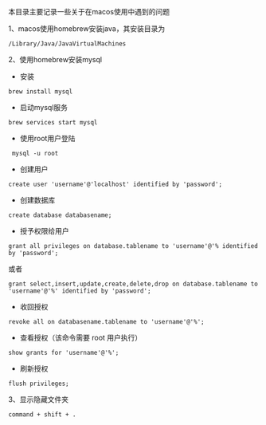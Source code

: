 本目录主要记录一些关于在macos使用中遇到的问题

1、macos使用homebrew安装java，其安装目录为

```
/Library/Java/JavaVirtualMachines
```

2、使用homebrew安装mysql

- 安装

```
brew install mysql
```

- 启动mysql服务

```
brew services start mysql
```

- 使用root用户登陆

```
 mysql -u root
```

- 创建用户

```
create user 'username'@'localhost' identified by 'password';
```

- 创建数据库

```
create database databasename;
```

- 授予权限给用户

```
grant all privileges on database.tablename to 'username'@'% identified by 'password';
```
或者
```
grant select,insert,update,create,delete,drop on database.tablename to 'username'@'%' identified by 'password';
```

- 收回授权
```
revoke all on databasename.tablename to 'username'@'%';
```

- 查看授权（该命令需要 root 用户执行）
```
show grants for 'username'@'%';
```

- 刷新授权
```
flush privileges;
```

3、显示隐藏文件夹

```
command + shift + .
```
